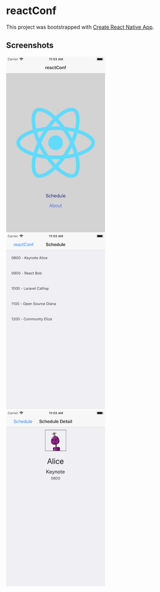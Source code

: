 # reactConf

This project was bootstrapped with [Create React Native App](https://github.com/react-community/create-react-native-app).

## Screenshots

![Home](docs/Home.png "Home")
![Schedule](docs/Schedule.png)
![ScheduleDetail](/docs/ScheduleDetail-1.png)
